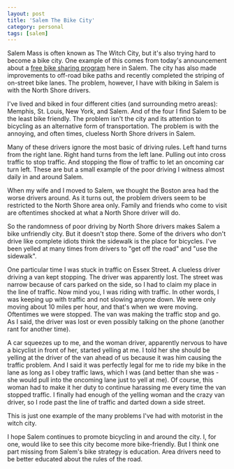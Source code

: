 ```yaml
---
layout: post
title: 'Salem The Bike City'
category: personal
tags: [salem]
---
```


Salem Mass is often known as The Witch City, but it's also trying hard to become a bike city. One example of this comes from today's announcement about a [free bike sharing program](http://www.salemnews.com/local/x850300025/Salem-to-join-major-cities-in-offering-bike-sharing-program) here in Salem. The city has also made improvements to off-road bike paths and recently completed the striping of on-street bike lanes. The problem, however, I have with biking in Salem is with the North Shore drivers.

I've lived and biked in four different cities (and surrounding metro areas): Memphis, St. Louis, New York, and Salem. And of the four I find Salem to be the least bike friendly. The problem isn't the city and its attention to bicycling as an alternative form of transportation. The problem is with the annoying, and often times, clueless North Shore drivers in Salem. 

Many of these drivers ignore the most basic of driving rules. Left hand turns from the right lane. Right hand turns from the left lane. Pulling out into cross traffic to stop traffic. And stopping the flow of traffic to let an oncoming car turn left. These are but a small example of the poor driving I witness almost daily in and around Salem.

When my wife and I moved to Salem, we thought the Boston area had the worse drivers around. As it turns out, the problem drivers seem to be restricted to the North Shore area only. Family and friends who come to visit are oftentimes shocked at what a North Shore driver will do.

So the randomness of poor driving by North Shore drivers makes Salem a bike unfriendly city. But it doesn't stop there. Some of the drivers who don't drive like complete idiots think the sidewalk is the place for bicycles. I've been yelled at many times from drivers to "get off the road" and "use the sidewalk". 

One particular time I was stuck in traffic on Essex Street. A clueless driver driving a van kept stopping. The driver was apparently lost. The street was narrow because of cars parked on the side, so I had to claim my place in the line of traffic. Now mind you, I was riding with traffic. In other words, I was keeping up with traffic and not slowing anyone down. We were only moving about 10 miles per hour, and that's when we were moving. Oftentimes we were stopped. The van was making the traffic stop and go. As I said, the driver was lost or even possibly talking on the phone (another rant for another time).

A car squeezes up to me, and the woman driver, apparently nervous to have a bicyclist in front of her, started yelling at me. I told her she should be yelling at the driver of the van ahead of us because it was him causing the traffic problem. And I said it was perfectly legal for me to ride my bike in the lane as long as I obey traffic laws, which I was (and better than she was - she would pull into the oncoming lane just to yell at me). Of course, this woman had to make it her duty to continue harassing me every time the van stopped traffic. I finally had enough of the yelling woman and the crazy van driver, so I rode past the line of traffic and darted down a side street. 

This is just one example of the many problems I've had with motorist in the witch city.

I hope Salem continues to promote bicycling in and around the city. I, for one, would like to see this city become more bike-friendly. But I think one part missing from Salem's bike strategy is education. Area drivers need to be better educated about the rules of the road.
